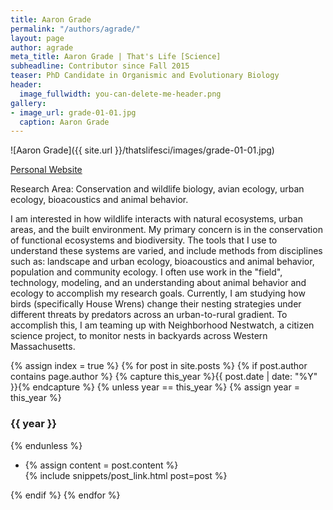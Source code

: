 ```yaml
---
title: Aaron Grade
permalink: "/authors/agrade/"
layout: page
author: agrade
meta_title: Aaron Grade | That's Life [Science]
subheadline: Contributor since Fall 2015
teaser: PhD Candidate in Organismic and Evolutionary Biology
header:
  image_fullwidth: you-can-delete-me-header.png
gallery:
- image_url: grade-01-01.jpg
  caption: Aaron Grade
---
```


![Aaron Grade]({{ site.url }}/thatslifesci/images/grade-01-01.jpg)

[Personal Website](http://www.agradeeco.wordpress.com)

Research Area: Conservation and wildlife biology, avian ecology, urban ecology, bioacoustics and animal behavior.

I am interested in how wildlife interacts with natural ecosystems, urban areas, and the built environment. My primary concern is in the conservation of functional ecosystems and biodiversity. The tools that I use to understand these systems are varied, and include methods from disciplines such as: landscape and urban ecology, bioacoustics and animal behavior, population and community ecology. I often use work in the "field", technology, modeling, and an understanding about animal behavior and ecology to accomplish my research goals. Currently, I am studying how birds (specifically House Wrens) change their nesting strategies under different threats by predators across an urban-to-rural gradient. To accomplish this, I am teaming up with Neighborhood Nestwatch, a citizen science project, to monitor nests in backyards across Western Massachusetts. 

{% assign index = true %}
{% for post in site.posts %}
{% if post.author contains page.author %}
{% capture this_year %}{{ post.date | date: "%Y" }}{% endcapture %}
{% unless year == this_year %}
{% assign year = this_year %}
<h3>{{ year }}</h3>
{% endunless %}
<ul style="list-style-type:disc">
 <li> 
 {% assign content = post.content %} 
 <article>
 {% include snippets/post_link.html post=post %}
 </article>
 </li>
</ul>
{% endif %}
{% endfor %}
